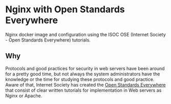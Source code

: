 # Nginx with Open Standards Everywhere
Nginx docker image and configuration using the ISOC OSE (Internet Society - Open Standards Everywhere) tutorials.

## Why
Protocols and good practices for security in web servers have been around for a pretty good time, but not always the system administrators have the knowledge or the time for studying these protocols and good practice. Aware of that, Internet Society has created the [Open Standards Everywhere](https://www.internetsociety.org/issues/open-standards-everywhere/) that consist of clear written tutorials for implementation in Web servers as Nginx or Apache.
